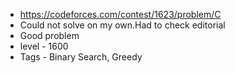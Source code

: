 * https://codeforces.com/contest/1623/problem/C
* Could not solve on my own.Had to check editorial
* Good problem
* level - 1600
* Tags - Binary Search, Greedy

